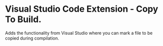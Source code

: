 # Visual Studio Code Extension - Copy To Build.

Adds the functionality from Visual Studio where you can mark a file to be copied during compilation.
